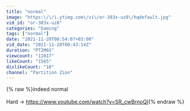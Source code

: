 ```yaml
---
title: "normal"
image: "https:\/\/i.ytimg.com\/vi\/or-383x-uz8\/hqdefault.jpg"
vid_id: "or-383x-uz8"
categories: "Gaming"
tags: ["normal"]
date: "2021-11-20T08:54:07+03:00"
vid_date: "2021-11-20T00:43:14Z"
duration: "PT2M6S"
viewcount: "11017"
likeCount: "1565"
dislikeCount: "10"
channel: "Partition Zion"
---
```

{% raw %}indeed normal<br /><br />Hard → <a rel="nofollow" target="blank" href="https://www.youtube.com/watch?v=SR_cwBrnoQI">https://www.youtube.com/watch?v=SR_cwBrnoQI</a>{% endraw %}
